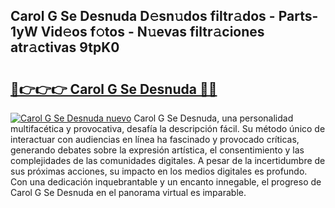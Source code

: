 ## Carol G Se Desnuda D𝚎sn𝚞dos filtr𝚊dos - Parts-1yW Vid𝚎os f𝚘tos - N𝚞evas filtr𝚊ciones atr𝚊ctivas 9tpK0

# <h2><a href="http://mbcyti.tromn.icu/?c=Carol+G+Se+Desnuda">🔗👉👉👉 Carol G Se Desnuda 🔗🔗</a></h2>

[![Carol G Se Desnuda nuevo](https://i.imgur.com/pEAQMta.gif)](http://mbcyti.tromn.icu/?c=Carol+G+Se+Desnuda)
Carol G Se Desnuda, una personalidad multifacética y provocativa, desafía la descripción fácil. Su método único de interactuar con audiencias en línea ha fascinado y provocado críticas, generando debates sobre la expresión artística, el consentimiento y las complejidades de las comunidades digitales. A pesar de la incertidumbre de sus próximas acciones, su impacto en los medios digitales es profundo. Con una dedicación inquebrantable y un encanto innegable, el progreso de Carol G Se Desnuda en el panorama virtual es imparable.
